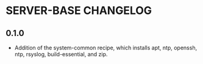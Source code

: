 SERVER-BASE CHANGELOG
=====================

0.1.0
-----
- Addition of the system-common recipe, which installs apt, ntp, openssh, ntp, rsyslog, build-essential, and zip.
